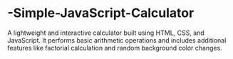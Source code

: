 # -Simple-JavaScript-Calculator
A lightweight and interactive calculator built using HTML, CSS, and JavaScript. It performs basic arithmetic operations and includes additional features like factorial calculation and random background color changes.
